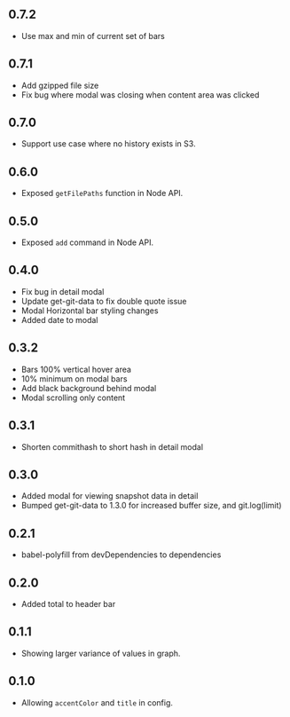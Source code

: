 ## 0.7.2

- Use max and min of current set of bars

## 0.7.1

- Add gzipped file size
- Fix bug where modal was closing when content area was clicked

## 0.7.0

- Support use case where no history exists in S3.

## 0.6.0

- Exposed `getFilePaths` function in Node API.

## 0.5.0

- Exposed `add` command in Node API.

## 0.4.0

- Fix bug in detail modal
- Update get-git-data to fix double quote issue
- Modal Horizontal bar styling changes
- Added date to modal

## 0.3.2

- Bars 100% vertical hover area
- 10% minimum on modal bars
- Add black background behind modal
- Modal scrolling only content

## 0.3.1

- Shorten commithash to short hash in detail modal

## 0.3.0

- Added modal for viewing snapshot data in detail
- Bumped get-git-data to 1.3.0 for increased buffer size, and git.log(limit)

## 0.2.1

- babel-polyfill from devDependencies to dependencies

## 0.2.0

- Added total to header bar

## 0.1.1

- Showing larger variance of values in graph.

## 0.1.0

- Allowing `accentColor` and `title` in config.
